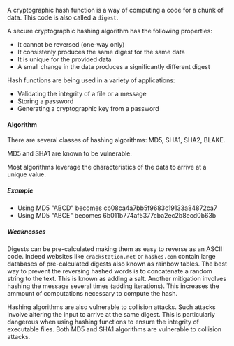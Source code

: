 
A cryptographic hash function is a way of computing a code for a chunk of data. This code is also called a `digest`.

A secure cryptographic hashing algorithm has the following properties:

- It cannot be reversed (one-way only)
- It consistenly produces the same digest for the same data
- It is unique for the provided data 
- A small change in the data produces a significantly different digest

Hash functions are being used in a variety of applications: 

- Validating the integrity of a file or a message
- Storing a password 
- Generating a cryptographic key from a password

#### Algorithm
There are several classes of hashing algorithms: MD5, SHA1, SHA2, BLAKE. 

MD5 and SHA1 are known to be vulnerable.

Most algorithms leverage the characteristics of the data to arrive at a unique value.

##### Example

- Using MD5 "ABCD" becomes cb08ca4a7bb5f9683c19133a84872ca7
- Using MD5 "ABCE" becomes 6b011b774af5377cba2ec2b8ecd0b63b

##### Weaknesses

Digests can be pre-calculated making them as easy to reverse as an ASCII code. Indeed websites like `crackstation.net` or `hashes.com` contain large databases of pre-calculated digests also known as rainbow tables. The best way to prevent the reversing hashed words is to concatenate a random string to the text. This is known as adding a salt. Another mitigation involves hashing the message several times (adding iterations). This increases the ammount of computations necessary to compute the hash.

Hashing algorithms are also vulnerable to collision attacks. Such attacks involve altering the input to arrive at the same digest. This is particularly dangerous when using hashing functions to ensure the integrity of executable files. Both MD5 and SHA1 algorithms are vulnerable to collision attacks.